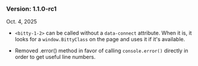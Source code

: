 ### Version: 1.1.0-rc1

Oct. 4, 2025

- `<bitty-1-2>` can be called
without a `data-connect` attribute. When it is, 
it looks for a `window.BittyClass` on the 
page and uses it if it's available. 

- Removed .error() method in favor of
calling `console.error()` directly in order
to get useful line numbers.
